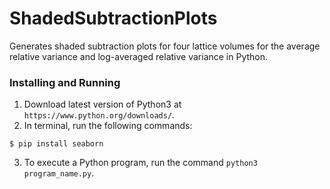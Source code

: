 # ShadedSubtractionPlots

Generates shaded subtraction plots for four lattice volumes for the average relative variance and log-averaged relative variance in Python. 

### Installing and Running 
1. Download latest version of Python3 at `https://www.python.org/downloads/`.
2. In terminal, run the following commands: 
```
$ pip install seaborn
```
3. To execute a Python program, run the command `python3 program_name.py`.  
